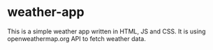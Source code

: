 # weather-app

This is a simple weather app written in HTML, JS and CSS.
It is using openweathermap.org API to fetch weather data.
